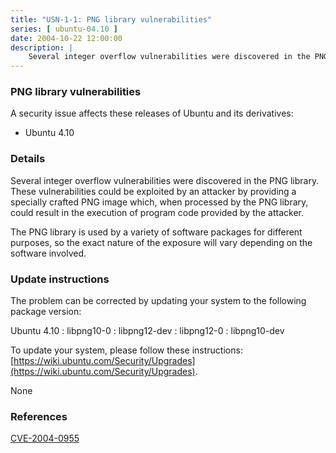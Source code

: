 ```yaml
---
title: "USN-1-1: PNG library vulnerabilities"
series: [ ubuntu-04.10 ]
date: 2004-10-22 12:00:00
description: |
    Several integer overflow vulnerabilities were discovered in the PNG library. These vulnerabilities could be exploited by an attacker by providing a specially crafted PNG image which, when processed by the PNG library, could result in the execution of program code provided by the attacker.
--- 
```

 
### PNG library vulnerabilities

A security issue affects these releases of Ubuntu and its derivatives:

* Ubuntu 4.10

### Details

Several integer overflow vulnerabilities were discovered in the PNG library. These vulnerabilities could be exploited by an attacker by providing a specially crafted PNG image which, when processed by the PNG library, could result in the execution of program code provided by the attacker.

The PNG library is used by a variety of software packages for different purposes, so the exact nature of the exposure will vary depending on the software involved.

### Update instructions

The problem can be corrected by updating your system to the following package version:

Ubuntu 4.10
 : libpng10-0 
 : libpng12-dev 
 : libpng12-0 
 : libpng10-dev 

To update your system, please follow these instructions: [https://wiki.ubuntu.com/Security/Upgrades](https://wiki.ubuntu.com/Security/Upgrades).

None

### References

 [CVE-2004-0955](http://people.ubuntu.com/~ubuntu-security/cve/CVE-2004-0955)
 
